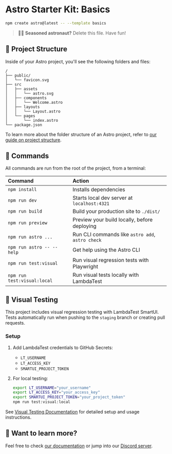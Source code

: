 # Astro Starter Kit: Basics

```sh
npm create astro@latest -- --template basics
```

> 🧑‍🚀 **Seasoned astronaut?** Delete this file. Have fun!

## 🚀 Project Structure

Inside of your Astro project, you'll see the following folders and files:

```text
/
├── public/
│   └── favicon.svg
├── src
│   ├── assets
│   │   └── astro.svg
│   ├── components
│   │   └── Welcome.astro
│   ├── layouts
│   │   └── Layout.astro
│   └── pages
│       └── index.astro
└── package.json
```

To learn more about the folder structure of an Astro project, refer to [our guide on project structure](https://docs.astro.build/en/basics/project-structure/).

## 🧞 Commands

All commands are run from the root of the project, from a terminal:

| Command                     | Action                                           |
| :-------------------------- | :----------------------------------------------- |
| `npm install`               | Installs dependencies                            |
| `npm run dev`               | Starts local dev server at `localhost:4321`      |
| `npm run build`             | Build your production site to `./dist/`          |
| `npm run preview`           | Preview your build locally, before deploying     |
| `npm run astro ...`         | Run CLI commands like `astro add`, `astro check` |
| `npm run astro -- --help`   | Get help using the Astro CLI                     |
| `npm run test:visual`       | Run visual regression tests with Playwright      |
| `npm run test:visual:local` | Run visual tests locally with LambdaTest         |

## 🎨 Visual Testing

This project includes visual regression testing with LambdaTest SmartUI. Tests automatically run when pushing to the `staging` branch or creating pull requests.

### Setup

1. Add LambdaTest credentials to GitHub Secrets:
   - `LT_USERNAME`
   - `LT_ACCESS_KEY`
   - `SMARTUI_PROJECT_TOKEN`

2. For local testing:
   ```bash
   export LT_USERNAME="your_username"
   export LT_ACCESS_KEY="your_access_key"
   export SMARTUI_PROJECT_TOKEN="your_project_token"
   npm run test:visual:local
   ```

See [Visual Testing Documentation](./docs/VISUAL_TESTING.md) for detailed setup and usage instructions.

## 👀 Want to learn more?

Feel free to check [our documentation](https://docs.astro.build) or jump into our [Discord server](https://astro.build/chat).
